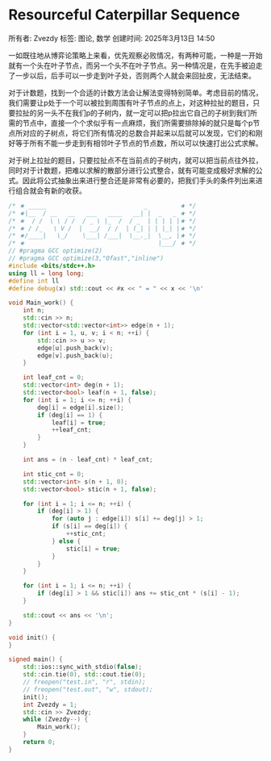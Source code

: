 # Resourceful Caterpillar Sequence

所有者: Zvezdy
标签: 图论, 数学
创建时间: 2025年3月13日 14:50

一如既往地从博弈论策略上来看，优先观察必败情况，有两种可能，一种是一开始就有一个头在叶子节点，而另一个头不在叶子节点。另一种情况是，在先手被迫走了一步以后，后手可以一步走到叶子处，否则两个人就会来回扯皮，无法结束。

对于计数题，找到一个合适的计数方法会让解法变得特别简单。考虑目前的情况，我们需要让p处于一个可以被拉到周围有叶子节点的点上，对这种拉扯的题目，只要拉扯的另一头不在我们p的子树内，就一定可以把p拉出它自己的子树到我们所需的节点中，直接一个个求似乎有一点麻烦，我们所需要排除掉的就只是每个p节点所对应的子树点，将它们所有情况的总数合并起来以后就可以发现，它们的和刚好等于所有不能一步走到有相邻叶子节点的节点数，所以可以快速打出公式求解。

对于树上拉扯的题目，只要拉扯点不在当前点的子树内，就可以把当前点往外拉，同时对于计数题，把难以求解的散部分进行公式整合，就有可能变成极好求解的公式。因此将公式抽象出来进行整合还是非常有必要的，把我们手头的条件列出来进行组合就会有新的收获。

```cpp
/* ★ _____                           _         ★ */
/* ★|__  / __   __   ___   ____   __| |  _   _ ★ */
/* ★  / /  \ \ / /  / _ \ |_  /  / _  | | | | |★ */
/* ★ / /_   \ V /  |  __/  / /  | (_| | | |_| |★ */
/* ★/____|   \_/    \___| /___|  \__._|  \__, |★ */
/* ★                                     |___/ ★ */
// #pragma GCC optimize(2)
// #pragma GCC optimize(3,"Ofast","inline")
#include <bits/stdc++.h>
using ll = long long;
#define int ll
#define debug(x) std::cout << #x << " = " << x << '\n'

void Main_work() {
    int n;
    std::cin >> n;
    std::vector<std::vector<int>> edge(n + 1);
    for (int i = 1, u, v; i < n; ++i) {
        std::cin >> u >> v;
        edge[u].push_back(v);
        edge[v].push_back(u);
    }

    int leaf_cnt = 0;
    std::vector<int> deg(n + 1);
    std::vector<bool> leaf(n + 1, false);
    for (int i = 1; i <= n; ++i) {
        deg[i] = edge[i].size();
        if (deg[i] == 1) {
            leaf[i] = true;
            ++leaf_cnt;
        }
    }

    int ans = (n - leaf_cnt) * leaf_cnt;

    int stic_cnt = 0;
    std::vector<int> s(n + 1, 0);
    std::vector<bool> stic(n + 1, false);

    for (int i = 1; i <= n; ++i) {
        if (deg[i] > 1) {
            for (auto j : edge[i]) s[i] += deg[j] > 1;
            if (s[i] == deg[i]) {
                ++stic_cnt;
            } else {
                stic[i] = true;
            }
        }
    }

    for (int i = 1; i <= n; ++i) {
        if (deg[i] > 1 && stic[i]) ans += stic_cnt * (s[i] - 1);
    }

    std::cout << ans << '\n';
}

void init() {
}

signed main() {
    std::ios::sync_with_stdio(false);
    std::cin.tie(0), std::cout.tie(0);
    // freopen("test.in", "r", stdin);
    // freopen("test.out", "w", stdout);
    init();
    int Zvezdy = 1;
    std::cin >> Zvezdy;
    while (Zvezdy--) {
        Main_work();
    }
    return 0;
}
```
